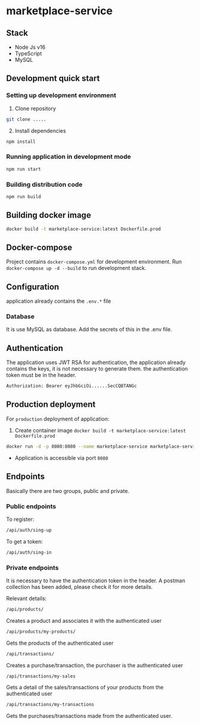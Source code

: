 # marketplace-service
## Stack
- Node Js v16
- TypeScript
- MySQL

## Development quick start

### Setting up development environment

1. Clone repository

```bash
git clone .....
```

2. Install dependencies

```bash
npm install
```

### Running application in development mode

```bash
npm run start
```


### Building distribution code

```bash
npm run build
```

## Building docker image

```bash
docker build -t marketplace-service:latest Dockerfile.prod
```

## Docker-compose

Project contains `docker-compose.yml` for development environment.
Run `docker-compose up -d --build` to run development stack.

## Configuration

application already contains the `.env.*` file

### Database
It is use MySQL as database. Add the secrets of this in the .env file.

## Authentication
The application uses JWT RSA for authentication, the application already contains the keys, it is not necessary to generate them.
the authentication token must be in the header.
```bash
Authorization: Bearer eyJhbGciOi......SecCQBTANGc
```

## Production deployment

For `production` deployment of application:

1. Create container image `docker build -t marketplace-service:latest Dockerfile.prod`

```bash
docker run -d -p 8080:8080 --name marketplace-service marketplace-service:latest
```

- Application is accessible via port `8080`

## Endpoints
Basically there are two groups, public and private.

### Public endpoints
To register:
```bash
/api/auth/sing-up
```
To get a token:
```bash
/api/auth/sing-in
```

### Private endpoints
It is necessary to have the authentication token in the header. A postman collection has been added, please check it for more details.

Relevant details:

```bash
/api/products/
```
Creates a product and associates it with the authenticated user

```bash
/api/products/my-products/
```
Gets the products of the authenticated user

```bash
/api/transactions/
```
Creates a purchase/transaction, the purchaser is the authenticated user

```bash
/api/transactions/my-sales
```
Gets a detail of the sales/transactions of your products from the authenticated user

```bash
/api/transactions/my-transactions
```
Gets the purchases/transactions made from the authenticated user.
